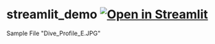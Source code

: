 # streamlit_demo [![Open in Streamlit](https://static.streamlit.io/badges/streamlit_badge_black_white.svg)](https://robillarda-diveprofiler-streamlit-app-2c9i4f.streamlitapp.com/)

Sample File "Dive_Profile_E.JPG"
